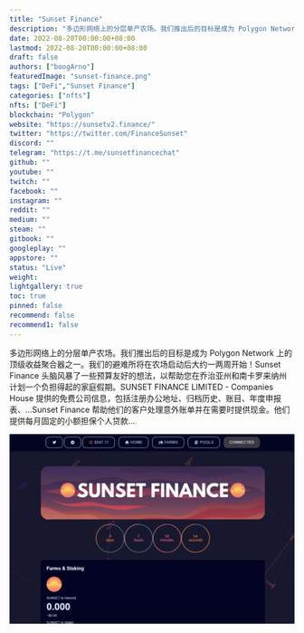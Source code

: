 ```yaml
---
title: "Sunset Finance"
description: "多边形网络上的分层单产农场。我们推出后的目标是成为 Polygon Network 上的顶级收益聚合器之一。"
date: 2022-08-20T00:00:00+08:00
lastmod: 2022-08-20T00:00:00+08:00
draft: false
authors: ["boogArno"]
featuredImage: "sunset-finance.png"
tags: ["DeFi","Sunset Finance"]
categories: ["nfts"]
nfts: ["DeFi"]
blockchain: "Polygon"
website: "https://sunsetv2.finance/"
twitter: "https://twitter.com/FinanceSunset"
discord: ""
telegram: "https://t.me/sunsetfinancechat"
github: ""
youtube: ""
twitch: ""
facebook: ""
instagram: ""
reddit: ""
medium: ""
steam: ""
gitbook: ""
googleplay: ""
appstore: ""
status: "Live"
weight: 
lightgallery: true
toc: true
pinned: false
recommend: false
recommend1: false
---
```

多边形网络上的分层单产农场。我们推出后的目标是成为 Polygon Network 上的顶级收益聚合器之一。我们的避难所将在农场启动后大约一两周开始！Sunset Finance 头脑风暴了一些预算友好的想法，以帮助您在乔治亚州和南卡罗来纳州计划一个负担得起的家庭假期。SUNSET FINANCE LIMITED - Companies House 提供的免费公司信息，包括注册办公地址、归档历史、账目、年度申报表、...Sunset Finance 帮助他们的客户处理意外账单并在需要时提供现金。他们提供每月固定的小额担保个人贷款...

![sunsetfinance-dapp-defi-matic-image2_7b1a5493f8685dc0709eb68424fc23ef](sunsetfinance-dapp-defi-matic-image2_7b1a5493f8685dc0709eb68424fc23ef.png)

